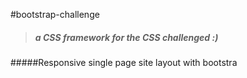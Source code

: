 #bootstrap-challenge

>##### a _CSS_ framework for the _CSS_ challenged :)

#####Responsive single page site layout with bootstra

